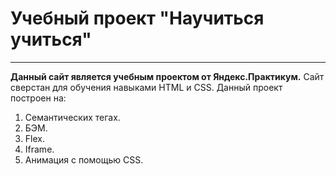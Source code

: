 # Учебный проект "Научиться учиться"
---
**Данный сайт является учебным проектом от Яндекс.Практикум.**
Сайт сверстан для обучения навыками HTML и CSS.
Данный проект построен на:
1. Семантических тегах.
2. БЭМ.
3. Flex.
4. Iframe.
5. Анимация с помощью CSS.